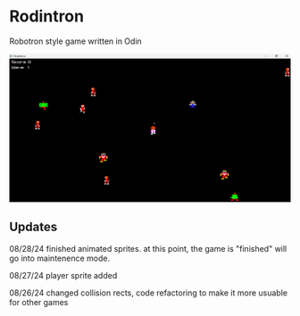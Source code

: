 # Rodintron

Robotron style game written in Odin

![alt text](https://github.com/Androthi/rodintron/blob/master/resources/rodintron.jpg)

## Updates

08/28/24
    finished animated sprites.
    at this point, the game is "finished"
    will go into maintenence mode.

08/27/24
    player sprite added

08/26/24
    changed collision rects, code refactoring to make it more usuable for other games
